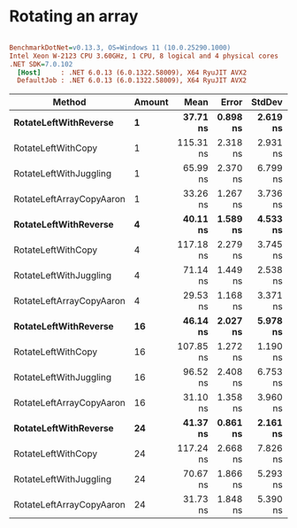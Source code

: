 # Rotating an array
``` ini

BenchmarkDotNet=v0.13.3, OS=Windows 11 (10.0.25290.1000)
Intel Xeon W-2123 CPU 3.60GHz, 1 CPU, 8 logical and 4 physical cores
.NET SDK=7.0.102
  [Host]     : .NET 6.0.13 (6.0.1322.58009), X64 RyuJIT AVX2
  DefaultJob : .NET 6.0.13 (6.0.1322.58009), X64 RyuJIT AVX2


```
|                   Method | Amount |      Mean |    Error |   StdDev |    Median |   Gen0 | Allocated |
|------------------------- |------- |----------:|---------:|---------:|----------:|-------:|----------:|
|    **RotateLeftWithReverse** |      **1** |  **37.71 ns** | **0.898 ns** | **2.619 ns** |  **36.88 ns** |      **-** |         **-** |
|       RotateLeftWithCopy |      1 | 115.31 ns | 2.318 ns | 2.931 ns | 114.42 ns | 0.0185 |      80 B |
|   RotateLeftWithJuggling |      1 |  65.99 ns | 2.370 ns | 6.799 ns |  64.30 ns |      - |         - |
| RotateLeftArrayCopyAaron |      1 |  33.26 ns | 1.267 ns | 3.736 ns |  33.12 ns | 0.0185 |      80 B |
|    **RotateLeftWithReverse** |      **4** |  **40.11 ns** | **1.589 ns** | **4.533 ns** |  **39.44 ns** |      **-** |         **-** |
|       RotateLeftWithCopy |      4 | 117.18 ns | 2.279 ns | 3.745 ns | 116.38 ns | 0.0185 |      80 B |
|   RotateLeftWithJuggling |      4 |  71.14 ns | 1.449 ns | 2.538 ns |  70.88 ns |      - |         - |
| RotateLeftArrayCopyAaron |      4 |  29.53 ns | 1.168 ns | 3.371 ns |  29.22 ns | 0.0185 |      80 B |
|    **RotateLeftWithReverse** |     **16** |  **46.14 ns** | **2.027 ns** | **5.978 ns** |  **44.73 ns** |      **-** |         **-** |
|       RotateLeftWithCopy |     16 | 107.85 ns | 1.272 ns | 1.190 ns | 107.92 ns | 0.0185 |      80 B |
|   RotateLeftWithJuggling |     16 |  96.52 ns | 2.408 ns | 6.753 ns |  94.58 ns |      - |         - |
| RotateLeftArrayCopyAaron |     16 |  31.10 ns | 1.358 ns | 3.960 ns |  30.52 ns | 0.0185 |      80 B |
|    **RotateLeftWithReverse** |     **24** |  **41.37 ns** | **0.861 ns** | **2.161 ns** |  **41.39 ns** |      **-** |         **-** |
|       RotateLeftWithCopy |     24 | 117.24 ns | 2.668 ns | 7.826 ns | 116.75 ns | 0.0184 |      80 B |
|   RotateLeftWithJuggling |     24 |  70.67 ns | 1.866 ns | 5.293 ns |  70.31 ns |      - |         - |
| RotateLeftArrayCopyAaron |     24 |  31.73 ns | 1.848 ns | 5.390 ns |  30.34 ns | 0.0185 |      80 B |
